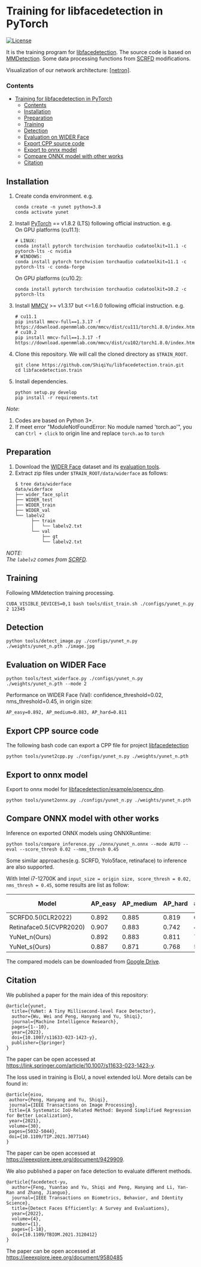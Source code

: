 # Training for libfacedetection in PyTorch

[![License](https://img.shields.io/badge/license-BSD-blue.svg)](LICENSE)

It is the training program for [libfacedetection](https://github.com/ShiqiYu/libfacedetection). The source code is based on [MMDetection](https://github.com/open-mmlab/mmdetection). Some data processing functions from [SCRFD](https://github.com/deepinsight/insightface/tree/master/detection/scrfd/mmdet) modifications.

Visualization of our network architecture: [\[netron\]](https://netron.app/?url=https://raw.githubusercontent.com/ShiqiYu/libfacedetection.train/master/onnx/yunet_n_320_320.onnx).


### Contents

- [Training for libfacedetection in PyTorch](#training-for-libfacedetection-in-pytorch)
    - [Contents](#contents)
  - [Installation](#installation)
  - [Preparation](#preparation)
  - [Training](#training)
  - [Detection](#detection)
  - [Evaluation on WIDER Face](#evaluation-on-wider-face)
  - [Export CPP source code](#export-cpp-source-code)
  - [Export to onnx model](#export-to-onnx-model)
  - [Compare ONNX model with other works](#compare-onnx-model-with-other-works)
  - [Citation](#citation)

## Installation

1. Create conda environment. e.g.
   ```shell
   conda create -n yunet python=3.8
   conda activate yunet
   ```
1. Install [PyTorch](https://pytorch.org/) == v1.8.2 (LTS) following official instruction. e.g.\
   On GPU platforms (cu11.1):
   ```shell
   # LINUX:
   conda install pytorch torchvision torchaudio cudatoolkit=11.1 -c pytorch-lts -c nvidia
   # WINDOWS:
   conda install pytorch torchvision torchaudio cudatoolkit=11.1 -c pytorch-lts -c conda-forge
   ```
   On GPU platforms (cu10.2):
   ```shell
   conda install pytorch torchvision torchaudio cudatoolkit=10.2 -c pytorch-lts
   ```
2. Install [MMCV](https://github.com/open-mmlab/mmcv) >= v1.3.17 but  <=1.6.0 following official instruction. e.g.
   ```shell
   # cu11.1
   pip install mmcv-full==1.3.17 -f https://download.openmmlab.com/mmcv/dist/cu111/torch1.8.0/index.html
   # cu10.2
   pip install mmcv-full==1.3.17 -f https://download.openmmlab.com/mmcv/dist/cu102/torch1.8.0/index.html
   ```
3. Clone this repository. We will call the cloned directory as `$TRAIN_ROOT`.
   ```Shell
   git clone https://github.com/ShiqiYu/libfacedetection.train.git
   cd libfacedetection.train
   ```
4. Install dependencies.
   ```shell
   python setup.py develop
   pip install -r requirements.txt
   ```

_Note_: 
   1. Codes are based on Python 3+.
   2. If meet error "ModuleNotFoundError: No module named 'torch.ao'", you can `Ctrl + click` to origin line and replace `torch.ao` to `torch`


## Preparation

1. Download the [WIDER Face](http://shuoyang1213.me/WIDERFACE/) dataset and its [evaluation tools](http://shuoyang1213.me/WIDERFACE/support/eval_script/eval_tools.zip).
2. Extract zip files under `$TRAIN_ROOT/data/widerface` as follows:
   ```shell
   $ tree data/widerface
   data/widerface
   ├── wider_face_split
   ├── WIDER_test
   ├── WIDER_train
   ├── WIDER_val
   └── labelv2
         ├── train
         │   └── labelv2.txt
         └── val
             ├── gt
             └── labelv2.txt
   ```

_NOTE: \
The `labelv2` comes from [SCRFD](https://github.com/deepinsight/insightface/tree/master/detection/scrfd)._

## Training

Following MMdetection training processing.

```Shell
CUDA_VISIBLE_DEVICES=0,1 bash tools/dist_train.sh ./configs/yunet_n.py 2 12345
```

## Detection

```Shell
python tools/detect_image.py ./configs/yunet_n.py ./weights/yunet_n.pth ./image.jpg
```

## Evaluation on WIDER Face

```shell
python tools/test_widerface.py ./configs/yunet_n.py ./weights/yunet_n.pth --mode 2
```

Performance on WIDER Face (Val): confidence_threshold=0.02, nms_threshold=0.45, in origin size:

```
AP_easy=0.892, AP_medium=0.883, AP_hard=0.811
```

## Export CPP source code

The following bash code can export a CPP file for project [libfacedetection](https://github.com/ShiqiYu/libfacedetection)

```Shell
python tools/yunet2cpp.py ./configs/yunet_n.py ./weights/yunet_n.pth
```

## Export to onnx model

Export to onnx model for [libfacedetection/example/opencv_dnn](https://github.com/ShiqiYu/libfacedetection/tree/master/example/opencv_dnn).

```shell
python tools/yunet2onnx.py ./configs/yunet_n.py ./weights/yunet_n.pth
```

## Compare ONNX model with other works

Inference on exported ONNX models using ONNXRuntime:

```shell
python tools/compare_inference.py ./onnx/yunet_n.onnx --mode AUTO --eval --score_thresh 0.02 --nms_thresh 0.45
```

Some similar approaches(e.g. SCRFD, Yolo5face, retinaface) to inference are also supported.

With Intel i7-12700K and `input_size = origin size, score_thresh = 0.02, nms_thresh = 0.45`, some results are list as follow:

| Model                   | AP_easy | AP_medium | AP_hard | #Params | Params Ratio | MFlops (320x320) | FPS(320x320) |
| ----------------------- | ------- | --------- | ------- | ------- | ------------ | ---------------- | ------------ |
| SCRFD0.5(ICLR2022)      | 0.892   | 0.885     | 0.819   | 631,410 |     8.32x    |      184         |     284      |
| Retinaface0.5(CVPR2020) | 0.907   | 0.883     | 0.742   | 426,608 |     5.62X    |      245         |     235      |
| YuNet_n(Ours)           | 0.892   | 0.883     | 0.811   | 75,856  |     1.00x    |      149         |     456      |
| YuNet_s(Ours)           | 0.887   | 0.871     | 0.768   | 54,608  |     0.72x    |      96          |     537      |

The compared models can be downloaded from [Google Drive](https://drive.google.com/drive/folders/1PmnX0LPkQxGali2dvRqABr0VnE8OJ7FA?usp=sharing).

## Citation
We published a paper for the main idea of this repository:

```
@article{yunet,
  title={YuNet: A Tiny Millisecond-level Face Detector},
  author={Wu, Wei and Peng, Hanyang and Yu, Shiqi},
  journal={Machine Intelligence Research},
  pages={1--10},
  year={2023},
  doi={10.1007/s11633-023-1423-y},
  publisher={Springer}
}
```
The paper can be open accessed at https://link.springer.com/article/10.1007/s11633-023-1423-y.

The loss used in training is EIoU, a novel extended IoU. More details can be found in:

```
@article{eiou,
 author={Peng, Hanyang and Yu, Shiqi},
 journal={IEEE Transactions on Image Processing},
 title={A Systematic IoU-Related Method: Beyond Simplified Regression for Better Localization},
 year={2021},
 volume={30},
 pages={5032-5044},
 doi={10.1109/TIP.2021.3077144}
}
```

The paper can be open accessed at https://ieeexplore.ieee.org/document/9429909.

We also published a paper on face detection to evaluate different methods.

```
@article{facedetect-yu,
  author={Feng, Yuantao and Yu, Shiqi and Peng, Hanyang and Li, Yan-Ran and Zhang, Jianguo},
  journal={IEEE Transactions on Biometrics, Behavior, and Identity Science}, 
  title={Detect Faces Efficiently: A Survey and Evaluations}, 
  year={2022},
  volume={4},
  number={1},
  pages={1-18},
  doi={10.1109/TBIOM.2021.3120412}
}
```

The paper can be open accessed at https://ieeexplore.ieee.org/document/9580485
